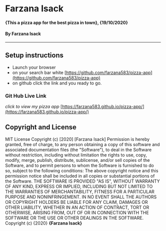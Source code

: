 # Farzana Isack
#### {This a pizza app for the best pizza in town}, {19/10/2020}
#### By **Farzana Isack**    
---
## Setup instructions
* Launch your browser
* on your search bar white [https://github.com/farzana583/pizza-app](https://github.com/farzana583/pizza-app)
* on github click the link and you ready to go.
### Git Hub Live Link
*click to view my pizza app*
[https://farzana583.github.io/pizza-app/](https://farzana583.github.io/pizza-app/)
## Copyright and License
MIT License
Copyright (c) [2020] [Farzana Isack]
Permission is hereby granted, free of charge, to any person obtaining a copy
of this software and associated documentation files (the "Software"), to deal
in the Software without restriction, including without limitation the rights
to use, copy, modify, merge, publish, distribute, sublicense, and/or sell
copies of the Software, and to permit persons to whom the Software is
furnished to do so, subject to the following conditions:
The above copyright notice and this permission notice shall be included in all
copies or substantial portions of the Software.
THE SOFTWARE IS PROVIDED "AS IS", WITHOUT WARRANTY OF ANY KIND, EXPRESS OR
IMPLIED, INCLUDING BUT NOT LIMITED TO THE WARRANTIES OF MERCHANTABILITY,
FITNESS FOR A PARTICULAR PURPOSE AND NONINFRINGEMENT. IN NO EVENT SHALL THE
AUTHORS OR COPYRIGHT HOLDERS BE LIABLE FOR ANY CLAIM, DAMAGES OR OTHER
LIABILITY, WHETHER IN AN ACTION OF CONTRACT, TORT OR OTHERWISE, ARISING FROM,
OUT OF OR IN CONNECTION WITH THE SOFTWARE OR THE USE OR OTHER DEALINGS IN THE
SOFTWARE.
Copyright (c) {2020} **{Farzana Isack}**